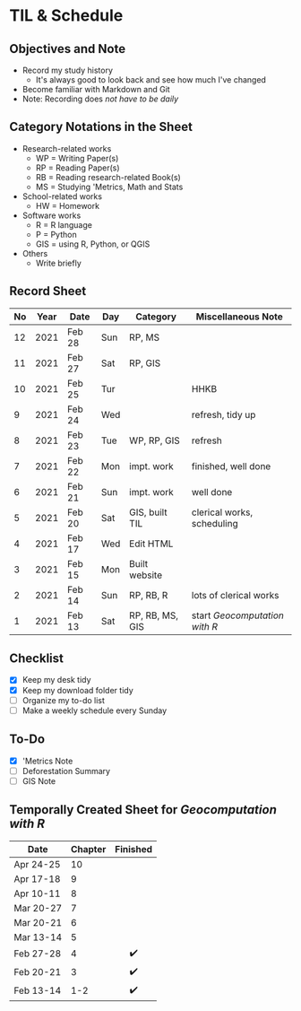 # TIL & Schedule #

## Objectives and Note ##

* Record my study history
  * It's always good to look back and see how much I've changed
* Become familiar with Markdown and Git
* Note: Recording does *not have to be daily*

## Category Notations in the Sheet ##

* Research-related works
  * WP = Writing Paper(s)
  * RP = Reading Paper(s)
  * RB = Reading research-related Book(s)
  * MS = Studying 'Metrics, Math and Stats
* School-related works
  * HW = Homework
* Software works
  * R = R language
  * P = Python
  * GIS = using R, Python, or QGIS
* Others
  * Write briefly

## Record Sheet ##

| No  | Year | Date   | Day | Category        | Miscellaneous Note                |
|-----|------|--------|-----|-----------------|-----------------------------------|
| 12  | 2021 | Feb 28 | Sun | RP, MS          |                                   |
| 11  | 2021 | Feb 27 | Sat | RP, GIS         |                                   |
| 10  | 2021 | Feb 25 | Tur |                 | HHKB                              |
| 9   | 2021 | Feb 24 | Wed |                 | refresh, tidy up                  |
| 8   | 2021 | Feb 23 | Tue | WP, RP, GIS     | refresh                           |
| 7   | 2021 | Feb 22 | Mon | impt. work      | finished, well done               |
| 6   | 2021 | Feb 21 | Sun | impt. work      | well done                         |
| 5   | 2021 | Feb 20 | Sat | GIS, built TIL  | clerical works, scheduling        |
| 4   | 2021 | Feb 17 | Wed | Edit HTML       |                                   |
| 3   | 2021 | Feb 15 | Mon | Built website   |                                   |
| 2   | 2021 | Feb 14 | Sun | RP, RB, R       | lots of clerical works            |
| 1   | 2021 | Feb 13 | Sat | RP, RB, MS, GIS | start *Geocomputation with R*     |

## Checklist ##
* [x] Keep my desk tidy
* [x] Keep my download folder tidy
* [ ] Organize my to-do list
* [ ] Make a weekly schedule every Sunday

## To-Do ##
* [x] 'Metrics Note
* [ ] Deforestation Summary
* [ ] GIS Note

## Temporally Created Sheet for *Geocomputation with R* ##

| Date      | Chapter | Finished           |
|-----------|---------|:------------------:|
| Apr 24-25 | 10      |  |
| Apr 17-18 | 9       |  |
| Apr 10-11 | 8       |  |
| Mar 20-27 | 7       |  |
| Mar 20-21 | 6       |  |
| Mar 13-14 | 5       |  |
| Feb 27-28 | 4       | :heavy_check_mark: |
| Feb 20-21 | 3       | :heavy_check_mark: |
| Feb 13-14 | 1-2     | :heavy_check_mark: |
